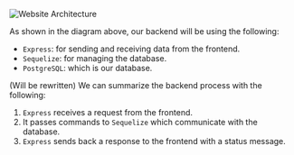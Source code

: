 ![Website Architecture](https://i.imgur.com/l7IBohx.png)

As shown in the diagram above, our backend will be using the following:

- `Express`: for sending and receiving data from the frontend.
- `Sequelize`: for managing the database.
- `PostgreSQL`: which is our database.

(Will be rewritten)
We can summarize the backend process with the following:

1. `Express` receives a request from the frontend.
2. It passes commands to `Sequelize` which communicate with the database.
3. `Express` sends back a response to the frontend with a status message.

